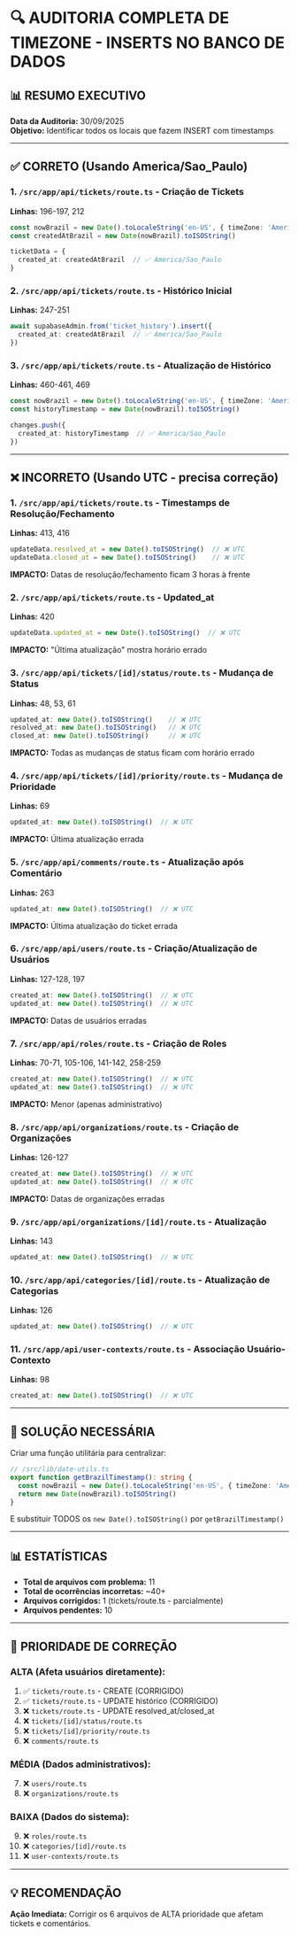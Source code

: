 # 🔍 AUDITORIA COMPLETA DE TIMEZONE - INSERTS NO BANCO DE DADOS

## 📊 RESUMO EXECUTIVO

**Data da Auditoria:** 30/09/2025  
**Objetivo:** Identificar todos os locais que fazem INSERT com timestamps

---

## ✅ CORRETO (Usando America/Sao_Paulo)

### 1. `/src/app/api/tickets/route.ts` - Criação de Tickets
**Linhas:** 196-197, 212
```typescript
const nowBrazil = new Date().toLocaleString('en-US', { timeZone: 'America/Sao_Paulo' })
const createdAtBrazil = new Date(nowBrazil).toISOString()

ticketData = {
  created_at: createdAtBrazil  // ✅ America/Sao_Paulo
}
```

### 2. `/src/app/api/tickets/route.ts` - Histórico Inicial
**Linhas:** 247-251
```typescript
await supabaseAdmin.from('ticket_history').insert({
  created_at: createdAtBrazil  // ✅ America/Sao_Paulo
})
```

### 3. `/src/app/api/tickets/route.ts` - Atualização de Histórico
**Linhas:** 460-461, 469
```typescript
const nowBrazil = new Date().toLocaleString('en-US', { timeZone: 'America/Sao_Paulo' })
const historyTimestamp = new Date(nowBrazil).toISOString()

changes.push({
  created_at: historyTimestamp  // ✅ America/Sao_Paulo
})
```

---

## ❌ INCORRETO (Usando UTC - precisa correção)

### 1. `/src/app/api/tickets/route.ts` - Timestamps de Resolução/Fechamento
**Linhas:** 413, 416
```typescript
updateData.resolved_at = new Date().toISOString()  // ❌ UTC
updateData.closed_at = new Date().toISOString()    // ❌ UTC
```
**IMPACTO:** Datas de resolução/fechamento ficam 3 horas à frente

### 2. `/src/app/api/tickets/route.ts` - Updated_at
**Linhas:** 420
```typescript
updateData.updated_at = new Date().toISOString()  // ❌ UTC
```
**IMPACTO:** "Última atualização" mostra horário errado

### 3. `/src/app/api/tickets/[id]/status/route.ts` - Mudança de Status
**Linhas:** 48, 53, 61
```typescript
updated_at: new Date().toISOString()    // ❌ UTC
resolved_at: new Date().toISOString()   // ❌ UTC
closed_at: new Date().toISOString()     // ❌ UTC
```
**IMPACTO:** Todas as mudanças de status ficam com horário errado

### 4. `/src/app/api/tickets/[id]/priority/route.ts` - Mudança de Prioridade
**Linhas:** 69
```typescript
updated_at: new Date().toISOString()  // ❌ UTC
```
**IMPACTO:** Última atualização errada

### 5. `/src/app/api/comments/route.ts` - Atualização após Comentário
**Linhas:** 263
```typescript
updated_at: new Date().toISOString()  // ❌ UTC
```
**IMPACTO:** Última atualização do ticket errada

### 6. `/src/app/api/users/route.ts` - Criação/Atualização de Usuários
**Linhas:** 127-128, 197
```typescript
created_at: new Date().toISOString()  // ❌ UTC
updated_at: new Date().toISOString()  // ❌ UTC
```
**IMPACTO:** Datas de usuários erradas

### 7. `/src/app/api/roles/route.ts` - Criação de Roles
**Linhas:** 70-71, 105-106, 141-142, 258-259
```typescript
created_at: new Date().toISOString()  // ❌ UTC
updated_at: new Date().toISOString()  // ❌ UTC
```
**IMPACTO:** Menor (apenas administrativo)

### 8. `/src/app/api/organizations/route.ts` - Criação de Organizações
**Linhas:** 126-127
```typescript
created_at: new Date().toISOString()  // ❌ UTC
updated_at: new Date().toISOString()  // ❌ UTC
```
**IMPACTO:** Datas de organizações erradas

### 9. `/src/app/api/organizations/[id]/route.ts` - Atualização
**Linhas:** 143
```typescript
updated_at: new Date().toISOString()  // ❌ UTC
```

### 10. `/src/app/api/categories/[id]/route.ts` - Atualização de Categorias
**Linhas:** 126
```typescript
updated_at: new Date().toISOString()  // ❌ UTC
```

### 11. `/src/app/api/user-contexts/route.ts` - Associação Usuário-Contexto
**Linhas:** 98
```typescript
created_at: new Date().toISOString()  // ❌ UTC
```

---

## 🔧 SOLUÇÃO NECESSÁRIA

Criar uma função utilitária para centralizar:

```typescript
// /src/lib/date-utils.ts
export function getBrazilTimestamp(): string {
  const nowBrazil = new Date().toLocaleString('en-US', { timeZone: 'America/Sao_Paulo' })
  return new Date(nowBrazil).toISOString()
}
```

E substituir TODOS os `new Date().toISOString()` por `getBrazilTimestamp()`

---

## 📊 ESTATÍSTICAS

- **Total de arquivos com problema:** 11
- **Total de ocorrências incorretas:** ~40+
- **Arquivos corrigidos:** 1 (tickets/route.ts - parcialmente)
- **Arquivos pendentes:** 10

---

## 🎯 PRIORIDADE DE CORREÇÃO

### ALTA (Afeta usuários diretamente):
1. ✅ `tickets/route.ts` - CREATE (CORRIGIDO)
2. ✅ `tickets/route.ts` - UPDATE histórico (CORRIGIDO)
3. ❌ `tickets/route.ts` - UPDATE resolved_at/closed_at
4. ❌ `tickets/[id]/status/route.ts`
5. ❌ `tickets/[id]/priority/route.ts`
6. ❌ `comments/route.ts`

### MÉDIA (Dados administrativos):
7. ❌ `users/route.ts`
8. ❌ `organizations/route.ts`

### BAIXA (Dados do sistema):
9. ❌ `roles/route.ts`
10. ❌ `categories/[id]/route.ts`
11. ❌ `user-contexts/route.ts`

---

## 💡 RECOMENDAÇÃO

**Ação Imediata:** Corrigir os 6 arquivos de ALTA prioridade que afetam tickets e comentários.

